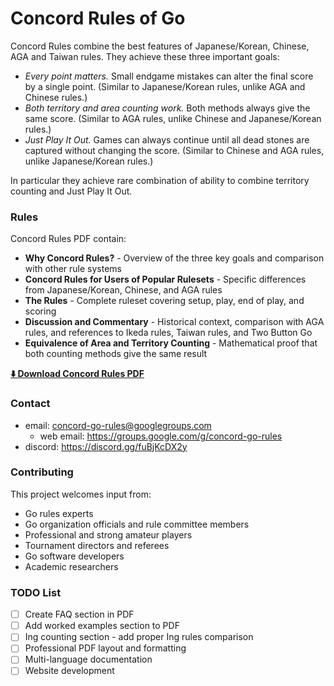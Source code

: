 # Concord Rules of Go

Concord Rules combine the best features of Japanese/Korean, Chinese, AGA and Taiwan rules.
They achieve these three important goals:

- *Every point matters.* Small endgame mistakes can alter the final score by a single point. (Similar to Japanese/Korean rules, unlike AGA and Chinese rules.)
- *Both territory and area counting work.* Both methods always give the same score. (Similar to AGA rules, unlike Chinese and Japanese/Korean rules.)
- *Just Play It Out.* Games can always continue until all dead stones are captured without changing the score. (Similar to Chinese and AGA rules, unlike Japanese/Korean rules.)

In particular they achieve rare combination of ability to combine territory counting and Just Play It Out.

### Rules

Concord Rules PDF contain:
- **Why Concord Rules?** - Overview of the three key goals and comparison with other rule systems
- **Concord Rules for Users of Popular Rulesets** - Specific differences from Japanese/Korean, Chinese, and AGA rules
- **The Rules** - Complete ruleset covering setup, play, end of play, and scoring
- **Discussion and Commentary** - Historical context, comparison with AGA rules, and references to Ikeda rules, Taiwan rules, and Two Button Go
- **Equivalence of Area and Territory Counting** - Mathematical proof that both counting methods give the same result

**[⬇️ Download Concord Rules PDF](https://raw.githubusercontent.com/concord-go-rules/concord-go-rules/refs/heads/main/Concord.pdf)**


### Contact
- email: concord-go-rules@googlegroups.com
  - web email: https://groups.google.com/g/concord-go-rules
- discord: https://discord.gg/fuBjKcDX2y

### Contributing

This project welcomes input from:
- Go rules experts
- Go organization officials and rule committee members
- Professional and strong amateur players
- Tournament directors and referees
- Go software developers
- Academic researchers

### TODO List

- [ ] Create FAQ section in PDF
- [ ] Add worked examples section to PDF
- [ ] Ing counting section - add proper Ing rules comparison
- [ ] Professional PDF layout and formatting
- [ ] Multi-language documentation
- [ ] Website development
